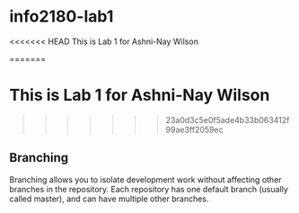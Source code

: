 # info2180-lab1
<<<<<<< HEAD
This is Lab 1 for Ashni-Nay Wilson

=======
# This is Lab 1 for Ashni-Nay Wilson
>>>>>>> 23a0d3c5e0f5ade4b33b063412f99ae3ff2059ec

## Branching
Branching allows you to isolate development work without
affecting other branches in the repository. Each repository
has one default branch (usually called master), and can have 
multiple other branches.
